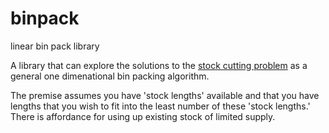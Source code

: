 # binpack
linear bin pack library

A library that can explore the solutions to the [stock cutting problem](https://en.wikipedia.org/wiki/Cutting_stock_problem) as a general one dimenational bin packing algorithm. 

The premise assumes you have 'stock lengths' available and that you have lengths that you wish to fit into the least 
number of these 'stock lengths.' There is affordance for using up existing stock of limited supply. 

 
